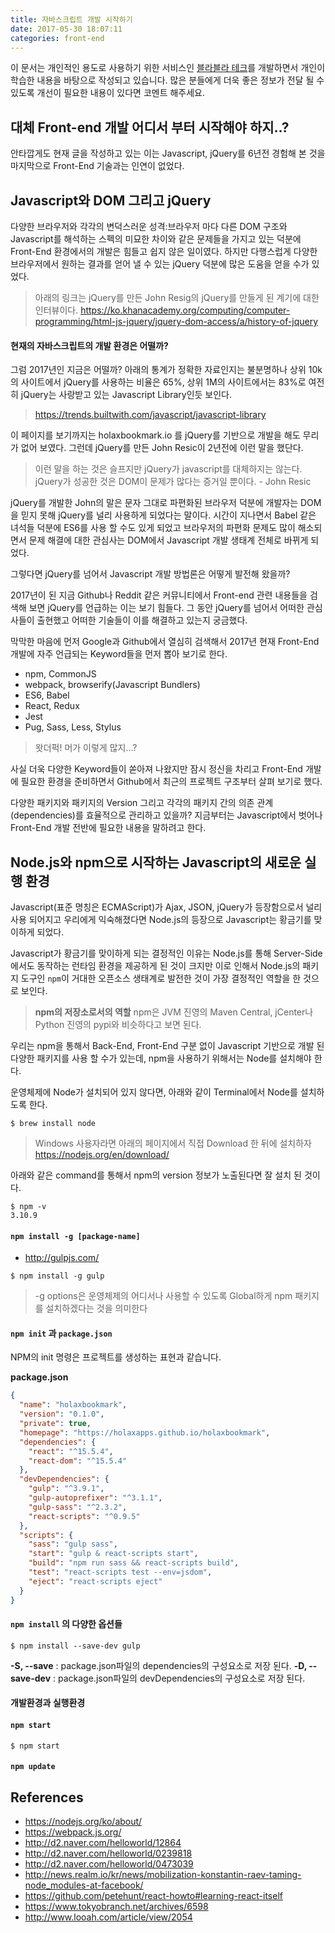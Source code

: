 ```yaml
---
title: 자바스크립트 개발 시작하기
date: 2017-05-30 18:07:11
categories: front-end
---
```


이 문서는 개인적인 용도로 사용하기 위한 서비스인 [블라블라 테크](http://blahblah.tech)를 개발하면서 개인이 학습한 내용을 바탕으로 작성되고 있습니다. 많은 분들에게 더욱 좋은 정보가 전달 될 수 있도록 개선이 필요한 내용이 있다면 코멘트 해주세요.

## 대체 Front-end 개발 어디서 부터 시작해야 하지..?

안타깝게도 현재 글을 작성하고 있는 이는 Javascript, jQuery를 6년전 경험해 본 것을 마지막으로 Front-End 기술과는 인연이 없었다.

## Javascript와 DOM 그리고 jQuery

다양한 브라우저와 각각의 변덕스러운 성격:브라우저 마다 다른 DOM 구조와 Javascript를 해석하는 스펙의 미묘한 차이와 같은 문제들을 가지고 있는 덕분에 Front-End 환경에서의 개발은 힘들고 쉽지 않은 일이였다. 하지만 다행스럽게 다양한 브라우저에서 원하는 결과를 얻어 낼 수 있는 jQuery 덕분에 많은 도움을 얻을 수가 있었다.

> 아래의 링크는 jQuery를 만든 John Resig의 jQuery를 만들게 된 계기에 대한 인터뷰이다.
https://ko.khanacademy.org/computing/computer-programming/html-js-jquery/jquery-dom-access/a/history-of-jquery

#### 현재의 자바스크립트의 개발 환경은 어떨까?

그럼 2017년인 지금은 어떨까? 아래의 통계가 정확한 자료인지는 불분명하나 상위 10k의 사이트에서 jQuery를 사용하는 비율은 65%, 상위 1M의 사이트에서는 83%로 여전히 jQuery는 사랑받고 있는 Javascript Library인듯 보인다.

> https://trends.builtwith.com/javascript/javascript-library

이 페이지를 보기까지는 holaxbookmark.io 를 jQuery를 기반으로 개발을 해도 무리가 없어 보였다. 그런데 jQuery를 만든 John Resic이 2년전에 이런 말을 했단다.

> 이런 말을 하는 것은 슬프지만 jQuery가 javascript를 대체하지는 않는다. jQuery가 성공한 것은 DOM이 문제가 많다는 증거일 뿐이다. - John Resic

jQuery를 개발한 John의 말은 문자 그대로 파편화된 브라우저 덕분에 개발자는 DOM을 믿지 못해 jQuery를 널리 사용하게 되었다는 말이다. 시간이 지나면서 Babel 같은 녀석들 덕분에 ES6를 사용 할 수도 있게 되었고 브라우저의 파편화 문제도 많이 해소되면서 문제 해결에 대한 관심사는 DOM에서 Javascript 개발 생태계 전체로 바뀌게 되었다. 

그렇다면 jQuery를 넘어서 Javascript 개발 방법론은 어떻게 발전해 왔을까?

2017년이 된 지금 Github나 Reddit 같은 커뮤니티에서 Front-end 관련 내용들을 검색해 보면 jQuery를 언급하는 이는 보기 힘들다. 그 동안 jQuery를 넘어서 어떠한 관심사들이 출현했고 어떠한 기술들이 이를 해결하고 있는지 궁금했다.

막막한 마음에 먼저 Google과 Github에서 열심히 검색해서 2017년 현재 Front-End 개발에 자주 언급되는 Keyword들을 먼저 뽑아 보기로 한다. 

- npm, CommonJS
- webpack, browserify(Javascript Bundlers)
- ES6, Babel
- React, Redux
- Jest
- Pug, Sass, Less, Stylus

> 왓더퍽! 머가 이렇게 많지...? 

사실 더욱 다양한 Keyword들이 쏟아져 나왔지만 잠시 정신을 차리고 Front-End 개발에 필요한 환경을 준비하면서 Github에서 최근의 프로젝트 구조부터 살펴 보기로 했다.

다양한 패키지와 패키지의 Version 그리고 각각의 패키지 간의 의존 관계(dependencies)를 효율적으로 관리하고 있을까? 지금부터는 Javascript에서 벗어나 Front-End 개발 전반에 필요한 내용을 말하려고 한다.

## Node.js와 npm으로 시작하는 Javascript의 새로운 실행 환경

Javascript(표준 명칭은 ECMAScript)가 Ajax, JSON, jQuery가 등장함으로서 널리 사용 되어지고 우리에게 익숙해졌다면 Node.js의 등장으로 Javascript는 황금기를 맞이하게 되었다.

Javascript가 황금기를 맞이하게 되는 결정적인 이유는 Node.js를 통해 Server-Side에서도 동작하는 런타임 환경을 제공하게 된 것이 크지만 이로 인해서 Node.js의 패키지 도구인 `npm`이 거대한 오픈소스 생태계로 발전한 것이 가장 결정적인 역할을 한 것으로 보인다.

> **npm의 저장소로서의 역할**
npm은 JVM 진영의 Maven Central, jCenter나 Python 진영의 pypi와 비슷하다고 보면 된다.

우리는 npm을 통해서 Back-End, Front-End 구분 없이 Javascript 기반으로 개발 된 다양한 패키지를 사용 할 수가 있는데, npm을 사용하기 위해서는 Node를 설치해야 한다. 

운영체제에 Node가 설치되어 있지 않다면, 아래와 같이 Terminal에서 Node를 설치하도록 한다.

```shell
$ brew install node
```

> Windows 사용자라면 아래의 페이지에서 직접 Download 한 뒤에 설치하자
https://nodejs.org/en/download/

아래와 같은 command를 통해서 npm의 version 정보가 노출된다면 잘 설치 된 것이다.

```shell
$ npm -v
3.10.9
```

#### `npm install -g [package-name]`


- http://gulpjs.com/

```shell
$ npm install -g gulp
```
> -g options은 운영체제의 어디서나 사용할 수 있도록 Global하게 npm 패키지를 설치하겠다는 것을 의미한다


#### `npm init` 과 `package.json`

NPM의 init 명령은 프로젝트를 생성하는 표현과 같습니다. 

**package.json**
```json
{
  "name": "holaxbookmark",
  "version": "0.1.0",
  "private": true,
  "homepage": "https://holaxapps.github.io/holaxbookmark",
  "dependencies": {
    "react": "^15.5.4",
    "react-dom": "^15.5.4"
  },
  "devDependencies": {
    "gulp": "^3.9.1",
    "gulp-autoprefixer": "^3.1.1",
    "gulp-sass": "^2.3.2",
    "react-scripts": "^0.9.5"
  },
  "scripts": {
    "sass": "gulp sass",
    "start": "gulp & react-scripts start",
    "build": "npm run sass && react-scripts build",
    "test": "react-scripts test --env=jsdom",
    "eject": "react-scripts eject"
  }
}
```

#### `npm install` 의 다양한 옵션들

```shell
$ npm install --save-dev gulp
```

**-S, --save** : package.json파일의 dependencies의 구성요소로 저장 된다.
**-D, --save-dev** : package.json파일의 devDependencies의 구성요소로 저장 된다.

#### 개발환경과 실행환경

#### `npm start`

```shell
$ npm start
```

#### `npm update`

## References

- https://nodejs.org/ko/about/
- https://webpack.js.org/
- http://d2.naver.com/helloworld/12864
- http://d2.naver.com/helloworld/0239818
- http://d2.naver.com/helloworld/0473039
- http://news.realm.io/kr/news/mobilization-konstantin-raev-taming-node_modules-at-facebook/
- https://github.com/petehunt/react-howto#learning-react-itself
- https://www.tokyobranch.net/archives/6598
- http://www.looah.com/article/view/2054



